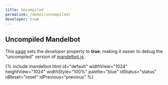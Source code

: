 ```yaml
---
title: Uncompiled
permalink: /demos/uncompiled/
developer: true
---
```


Uncompiled Mandelbot
--------------------

This [page](https://github.com/jeffpar/mandelbot/blob/master/demos/uncompiled/INDEX.md) sets the *developer* property
to **true**, making it easier to debug the "uncompiled" version of [mandelbot.js](/src/mandelbot.js).

{% include mandelbot.html id="default" widthView="1024" heightView="1024" widthStyle="100%" palette="blue" idStatus="status" idReset="reset" idPrevious="previous" %}
